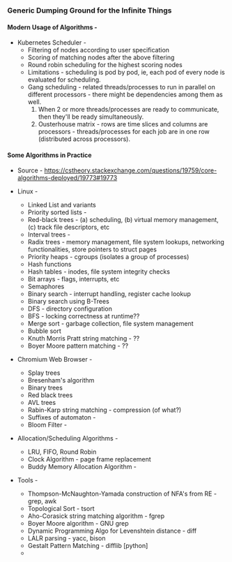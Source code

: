 ### Generic Dumping Ground for the Infinite Things


#### Modern Usage of Algorithms -
  * Kubernetes Scheduler -
    - Filtering of nodes according to user specification
    - Scoring of matching nodes after the above filtering
    - Round robin scheduling for the highest scoring nodes
    - Limitations - scheduling is pod by pod, ie, each pod of every node is evaluated for scheduling.
    - Gang scheduling - related threads/processes to run in parallel on different processors - there might be dependencies among them as well.
      1. When 2 or more threads/processes are ready to communicate, then they'll be ready simultaneously.
      2. Ousterhouse matrix - rows are time slices and columns are processors - threads/processes for each job are in one row (distributed across processors).

#### Some Algorithms in Practice
  * Source - https://cstheory.stackexchange.com/questions/19759/core-algorithms-deployed/19773#19773
  * Linux - 
    - Linked List and variants
    - Priority sorted lists - 
    - Red-black trees - (a) scheduling, (b) virtual memory management, (c) track file descriptors, etc
    - Interval trees - 
    - Radix trees - memory management, file system lookups, networking functionalities, store pointers to struct pages
    - Priority heaps - cgroups (isolates a group of processes)
    - Hash functions
    - Hash tables - inodes, file system integrity checks
    - Bit arrays - flags, interrupts, etc
    - Semaphores
    - Binary search - interrupt handling, register cache lookup
    - Binary search using B-Trees
    - DFS - directory configuration
    - BFS - locking correctness at runtime??
    - Merge sort - garbage collection, file system management
    - Bubble sort
    - Knuth Morris Pratt string matching - ??
    - Boyer Moore pattern matching - ??

  * Chromium Web Browser -
    - Splay trees
    - Bresenham's algorithm
    - Binary trees
    - Red black trees
    - AVL trees
    - Rabin-Karp string matching - compression (of what?)
    - Suffixes of automaton - 
    - Bloom Filter - 

  * Allocation/Scheduling Algorithms -
    - LRU, FIFO, Round Robin
    - Clock Algorithm - page frame replacement
    - Buddy Memory Allocation Algorithm - 

  * Tools -
    - Thompson-McNaughton-Yamada construction of NFA's from RE - grep, awk
    - Topological Sort - tsort
    - Aho-Corasick string matching algorithm - fgrep
    - Boyer Moore algorithm - GNU grep
    - Dynamic Programming Algo for Levenshtein distance - diff
    - LALR parsing - yacc, bison
    - Gestalt Pattern Matching - difflib [python]
    - 

